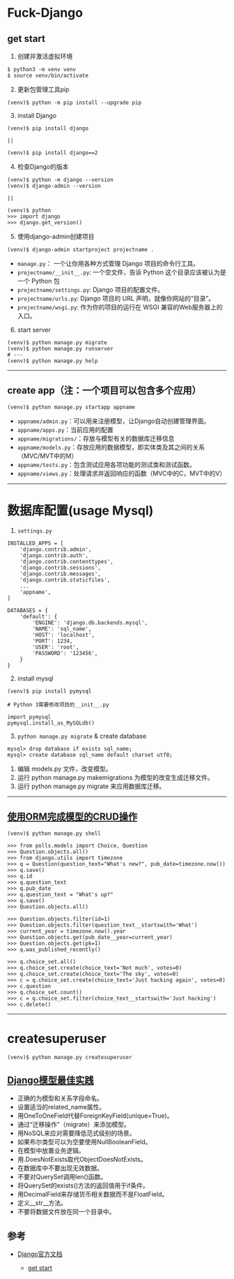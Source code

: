# Fuck-Django

## get start

1. 创建并激活虚拟环境

```
$ python3 -m venv venv
$ source venv/bin/activate
```

2. 更新包管理工具pip

```
(venv)$ python -m pip install --upgrade pip
```

3. install Django

```
(venv)$ pip install django

||

(venv)$ pip install django==2
```

4. 检查Django的版本

```
(venv)$ python -m django --version
(venv)$ django-admin --version

||

(venv)$ python
>>> import django
>>> django.get_version()
```

5. 使用django-admin创建项目

```
(venv)$ django-admin startproject projectname .
```

* `manage.py`： 一个让你用各种方式管理 Django 项目的命令行工具。
* `projectname/__init__.py`: 一个空文件，告诉 Python 这个目录应该被认为是一个 Python 包
* `projectname/settings.py`: Django 项目的配置文件。
* `projectname/urls.py`: Django 项目的 URL 声明，就像你网站的“目录”。
* `projectname/wsgi.py`: 作为你的项目的运行在 WSGI 兼容的Web服务器上的入口。

6. start server

```
(venv)$ python manage.py migrate
(venv)$ python manage.py runserver
# ---
(venv)$ python manage.py help
```

---

## create app（注：一个项目可以包含多个应用）

```
(venv)$ python manage.py startapp appname
```

* `appname/admin.py`：可以用来注册模型，让Django自动创建管理界面。
* `appname/apps.py`：当前应用的配置
* `appname/migrations/`：存放与模型有关的数据库迁移信息
* `appname/models.py`：存放应用的数据模型，即实体类及其之间的关系（MVC/MVT中的M）
* `appname/tests.py`：包含测试应用各项功能的测试类和测试函数。
* `appname/views.py`：处理请求并返回响应的函数（MVC中的C，MVT中的V）

---

# 数据库配置(usage Mysql)

1. `settings.py`

```
INSTALLED_APPS = [
    'django.contrib.admin',
    'django.contrib.auth',
    'django.contrib.contenttypes',
    'django.contrib.sessions',
    'django.contrib.messages',
    'django.contrib.staticfiles',
    ...
    'appname',
]

DATABASES = {
    'default': {
        'ENGINE': 'django.db.backends.mysql',
        'NAME': 'sql_name',
        'HOST': 'localhost',
        'PORT': 1234,
        'USER': 'root',
        'PASSWORD': '123456',
    }
}
```

2. install mysql

```
(venv)$ pip install pymysql

# Python 3需要修改项目的__init__.py

import pymysql
pymysql.install_as_MySQLdb()
```

3. `python manage.py migrate` & create database

```
mysql> drop database if exists sql_name;
mysql> create database sql_name default charset utf8;
```

1. 编辑 models.py 文件，改变模型。
2. 运行 python manage.py makemigrations 为模型的改变生成迁移文件。
3. 运行 python manage.py migrate 来应用数据库迁移。

---

## [使用ORM完成模型的CRUD操作](./ORM.CRUD.md)

```
(venv)$ python manage.py shell

>>> from polls.models import Choice, Question
>>> Question.objects.all()
>>> from django.utils import timezone
>>> q = Question(question_text="What's new?", pub_date=timezone.now())
>>> q.save()
>>> q.id
>>> q.question_text
>>> q.pub_date
>>> q.question_text = "What's up?"
>>> q.save()
>>> Question.objects.all()

>>> Question.objects.filter(id=1)
>>> Question.objects.filter(question_text__startswith='What')
>>> current_year = timezone.now().year
>>> Question.objects.get(pub_date__year=current_year)
>>> Question.objects.get(pk=1)
>>> q.was_published_recently()

>>> q.choice_set.all()
>>> q.choice_set.create(choice_text='Not much', votes=0)
>>> q.choice_set.create(choice_text='The sky', votes=0)
>>> c = q.choice_set.create(choice_text='Just hacking again', votes=0)
>>> c.question
>>> q.choice_set.count()
>>> c = q.choice_set.filter(choice_text__startswith='Just hacking')
>>> c.delete()
```

---

# createsuperuser

```
(venv)$ python manage.py createsuperuser
```

## [Django模型最佳实践](https://github.com/jackfrued/Python-100-Days/blob/master/Day41-55/02.%E6%B7%B1%E5%85%A5%E6%A8%A1%E5%9E%8B.md#django%E6%A8%A1%E5%9E%8B%E6%9C%80%E4%BD%B3%E5%AE%9E%E8%B7%B5)

* 正确的为模型和关系字段命名。
* 设置适当的related_name属性。
* 用OneToOneField代替ForeignKeyField(unique=True)。
* 通过“迁移操作”（migrate）来添加模型。
* 用NoSQL来应对需要降低范式级别的场景。
* 如果布尔类型可以为空要使用NullBooleanField。
* 在模型中放置业务逻辑。
* 用<ModelName>.DoesNotExists取代ObjectDoesNotExists。
* 在数据库中不要出现无效数据。
* 不要对QuerySet调用len()函数。
* 将QuerySet的exists()方法的返回值用于if条件。
* 用DecimalField来存储货币相关数据而不是FloatField。
* 定义__str__方法。
* 不要将数据文件放在同一个目录中。




## 参考

* [Django官方文档](https://docs.djangoproject.com/zh-hans/2.0/)
  
  * [get start](https://docs.djangoproject.com/zh-hans/2.0/intro/tutorial01/)

